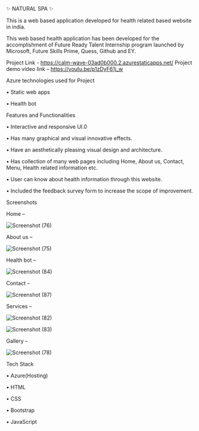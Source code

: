 ✨ NATURAL SPA ✨

This is a web based application developed for health related based website in india.

This web based health application has been developed for the accomplishment of Future Ready Talent Internship program launched by Microsoft, Future Skills Prime, Quess, Github and EY.

Project Link - https://calm-wave-03ad0b000.2.azurestaticapps.net/     Project demo video link – https://youtu.be/p1zDyF61j_w

Azure technologies used for Project

•	Static web apps

•	Health bot

Features and Functionalities 

•	Interactive and responsive UI.0

•	Has many graphical and visual innovative effects.

•	Have an aesthetically pleasing visual design and architecture.

•	Has collection of many web pages including Home, About us, Contact, Menu, Health related information etc.

•	User can know about health information through this website.

•	Included the feedback survey form to increase the scope of improvement.

Screenshots

Home –

![Screenshot (76)](https://user-images.githubusercontent.com/118118454/212551606-3b7579b1-9162-46fb-938d-4b6a0d849dce.png)


About us – 

![Screenshot (75)](https://user-images.githubusercontent.com/118118454/212551618-b1e097fa-3782-4601-bac5-a8be83e5a3a6.png)


Health bot – 

![Screenshot (84)](https://user-images.githubusercontent.com/118118454/212551672-ff89d770-31d3-4bbe-ae8e-c592395e3473.png)



Contact –

![Screenshot (87)](https://user-images.githubusercontent.com/118118454/212551799-302ae3ec-66f6-4274-8656-78bb7edc96d5.png)


Services – 

![Screenshot (82)](https://user-images.githubusercontent.com/118118454/212551838-bd02376b-6f40-46be-8b84-82db1bc44809.png)

![Screenshot (83)](https://user-images.githubusercontent.com/118118454/212551854-7d443537-ecc5-4eba-b9b9-c240bb47869d.png)


Gallery – 

![Screenshot (78)](https://user-images.githubusercontent.com/118118454/212551871-71a4ad3a-e639-4cdf-826c-849e0bde2ae3.png)




Tech Stack

•	Azure(Hosting)

•	HTML

•	CSS

•	Bootstrap

•	JavaScript

